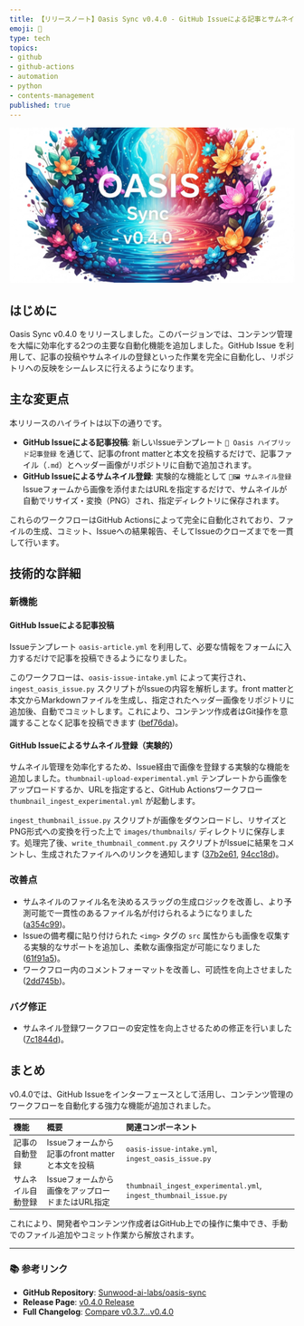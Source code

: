 ```yaml
---
title: 【リリースノート】Oasis Sync v0.4.0 - GitHub Issueによる記事とサムネイルの自動登録
emoji: 🚀
type: tech
topics:
- github
- github-actions
- automation
- python
- contents-management
published: true
---
```


![imagen-4-ultra_2025-10-17T16-59-41-056Z_A_mesmerizing_and_vivid_digital_painting_featuring_1.png](https://raw.githubusercontent.com/Sunwood-ai-labs/oasis-sync/main/generated-images/release-v0.4.0-20251017_165817/imagen-4-ultra_2025-10-17T16-59-41-056Z_A_mesmerizing_and_vivid_digital_painting_featuring_1.png)

## はじめに
Oasis Sync v0.4.0 をリリースしました。このバージョンでは、コンテンツ管理を大幅に効率化する2つの主要な自動化機能を追加しました。GitHub Issue を利用して、記事の投稿やサムネイルの登録といった作業を完全に自動化し、リポジトリへの反映をシームレスに行えるようになります。

## 主な変更点
本リリースのハイライトは以下の通りです。

- **GitHub Issueによる記事投稿**: 新しいIssueテンプレート `📰 Oasis ハイブリッド記事登録` を通じて、記事のfront matterと本文を投稿するだけで、記事ファイル（`.md`）とヘッダー画像がリポジトリに自動で追加されます。
- **GitHub Issueによるサムネイル登録**: 実験的な機能として `🚧🖼️ サムネイル登録` Issueフォームから画像を添付またはURLを指定するだけで、サムネイルが自動でリサイズ・変換（PNG）され、指定ディレクトリに保存されます。

これらのワークフローはGitHub Actionsによって完全に自動化されており、ファイルの生成、コミット、Issueへの結果報告、そしてIssueのクローズまでを一貫して行います。

## 技術的な詳細
### 新機能
#### GitHub Issueによる記事投稿
Issueテンプレート `oasis-article.yml` を利用して、必要な情報をフォームに入力するだけで記事を投稿できるようになりました。

このワークフローは、`oasis-issue-intake.yml` によって実行され、`ingest_oasis_issue.py` スクリプトがIssueの内容を解析します。front matterと本文からMarkdownファイルを生成し、指定されたヘッダー画像をリポジトリに追加後、自動でコミットします。これにより、コンテンツ作成者はGit操作を意識することなく記事を投稿できます ([bef76da](https://github.com/Sunwood-ai-labs/oasis-sync/commit/bef76da))。

#### GitHub Issueによるサムネイル登録（実験的）
サムネイル管理を効率化するため、Issue経由で画像を登録する実験的な機能を追加しました。`thumbnail-upload-experimental.yml` テンプレートから画像をアップロードするか、URLを指定すると、GitHub Actionsワークフロー `thumbnail_ingest_experimental.yml` が起動します。

`ingest_thumbnail_issue.py` スクリプトが画像をダウンロードし、リサイズとPNG形式への変換を行った上で `images/thumbnails/` ディレクトリに保存します。処理完了後、`write_thumbnail_comment.py` スクリプトがIssueに結果をコメントし、生成されたファイルへのリンクを通知します ([37b2e61](https://github.com/Sunwood-ai-labs/oasis-sync/commit/37b2e61), [94cc18d](https://github.com/Sunwood-ai-labs/oasis-sync/commit/94cc18d))。

### 改善点
- サムネイルのファイル名を決めるスラッグの生成ロジックを改善し、より予測可能で一貫性のあるファイル名が付けられるようになりました ([a354c99](https://github.com/Sunwood-ai-labs/oasis-sync/commit/a354c99))。
- Issueの備考欄に貼り付けられた `<img>` タグの `src` 属性からも画像を収集する実験的なサポートを追加し、柔軟な画像指定が可能になりました ([61f91a5](https://github.com/Sunwood-ai-labs/oasis-sync/commit/61f91a5))。
- ワークフロー内のコメントフォーマットを改善し、可読性を向上させました ([2dd745b](https://github.com/Sunwood-ai-labs/oasis-sync/commit/2dd745b))。

### バグ修正
- サムネイル登録ワークフローの安定性を向上させるための修正を行いました ([7c1844d](https://github.com/Sunwood-ai-labs/oasis-sync/commit/7c1844d))。

## まとめ
v0.4.0では、GitHub Issueをインターフェースとして活用し、コンテンツ管理のワークフローを自動化する強力な機能が追加されました。

| 機能 | 概要 | 関連コンポーネント |
|:---|:---|:---|
| 記事の自動登録 | Issueフォームから記事のfront matterと本文を投稿 | `oasis-issue-intake.yml`, `ingest_oasis_issue.py` |
| サムネイル自動登録 | Issueフォームから画像をアップロードまたはURL指定 | `thumbnail_ingest_experimental.yml`, `ingest_thumbnail_issue.py` |

これにより、開発者やコンテンツ作成者はGitHub上での操作に集中でき、手動でのファイル追加やコミット作業から解放されます。

---
### 📚 参考リンク
- **GitHub Repository**: [Sunwood-ai-labs/oasis-sync](https://github.com/Sunwood-ai-labs/oasis-sync)
- **Release Page**: [v0.4.0 Release](https://github.com/Sunwood-ai-labs/oasis-sync/releases/tag/v0.4.0)
- **Full Changelog**: [Compare v0.3.7...v0.4.0](https://github.com/Sunwood-ai-labs/oasis-sync/compare/v0.3.7...v0.4.0)
